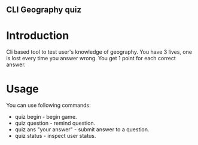 ## CLI Geography quiz

# Introduction
Cli based tool to test user's knowledge of geography. You have 3 lives, one is lost every time you answer wrong.
You get 1 point for each correct answer.

# Usage
You can use following commands:
* quiz begin - begin game.
* quiz question - remind question.
* quiz ans "your answer" - submit answer to a question.
* quiz status - inspect user status.

